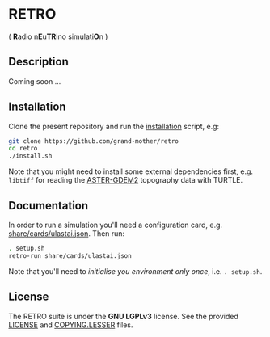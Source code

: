 # RETRO
( **R**adio n**E**u**TR**ino simulati**O**n )

## Description

Coming soon ...

## Installation

Clone the present repository and run the [installation](install.sh) script, e.g:

```bash
git clone https://github.com/grand-mother/retro
cd retro
./install.sh
```

Note that you might need to install some external dependencies first, e.g.
`libtiff` for reading the [ASTER-GDEM2](https://asterweb.jpl.nasa.gov/gdem.asp)
topography data with TURTLE.

## Documentation

In order to run a simulation you'll need a configuration card,
e.g. [share/cards/ulastai.json](share/cards/ulastai.json). Then run:

```bash
. setup.sh
retro-run share/cards/ulastai.json
```

Note that you'll need to _initialise you environment only once_, i.e. `. setup.sh`.

## License

The RETRO suite is under the **GNU LGPLv3** license. See the provided
[LICENSE](LICENSE) and [COPYING.LESSER](COPYING.LESSER) files.
